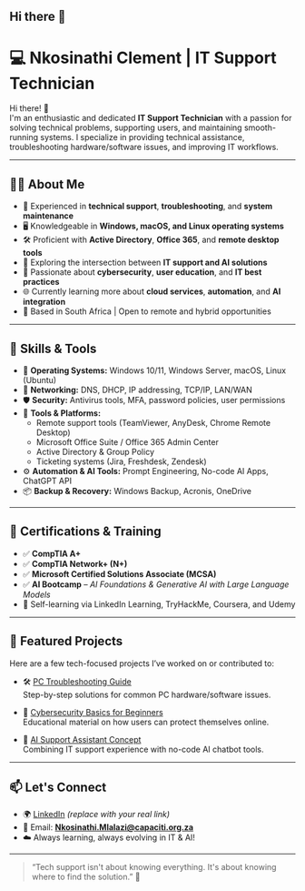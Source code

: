 ## Hi there 👋
# 💻 Nkosinathi Clement | IT Support Technician

Hi there! 👋  
I'm an enthusiastic and dedicated **IT Support Technician** with a passion for solving technical problems, supporting users, and maintaining smooth-running systems. I specialize in providing technical assistance, troubleshooting hardware/software issues, and improving IT workflows.

---

## 👨‍💻 About Me

- 🔧 Experienced in **technical support**, **troubleshooting**, and **system maintenance**
- 🖥️ Knowledgeable in **Windows, macOS, and Linux operating systems**
- 🛠️ Proficient with **Active Directory**, **Office 365**, and **remote desktop tools**
- 🤖 Exploring the intersection between **IT support and AI solutions**
- 🧠 Passionate about **cybersecurity**, **user education**, and **IT best practices**
- 🌐 Currently learning more about **cloud services**, **automation**, and **AI integration**
- 📍 Based in South Africa | Open to remote and hybrid opportunities

---

## 🔧 Skills & Tools

- 💽 **Operating Systems:** Windows 10/11, Windows Server, macOS, Linux (Ubuntu)
- 🔌 **Networking:** DNS, DHCP, IP addressing, TCP/IP, LAN/WAN
- 🛡️ **Security:** Antivirus tools, MFA, password policies, user permissions
- 🧰 **Tools & Platforms:**
  - Remote support tools (TeamViewer, AnyDesk, Chrome Remote Desktop)
  - Microsoft Office Suite / Office 365 Admin Center
  - Active Directory & Group Policy
  - Ticketing systems (Jira, Freshdesk, Zendesk)
- ⚙️ **Automation & AI Tools:** Prompt Engineering, No-code AI Apps, ChatGPT API
- 📦 **Backup & Recovery:** Windows Backup, Acronis, OneDrive

---

## 🧠 Certifications & Training

- ✅ **CompTIA A+**
- ✅ **CompTIA Network+ (N+)**
- ✅ **Microsoft Certified Solutions Associate (MCSA)**
- ✅ **AI Bootcamp** – *AI Foundations & Generative AI with Large Language Models*
- 🧠 Self-learning via LinkedIn Learning, TryHackMe, Coursera, and Udemy

---

## 📁 Featured Projects

Here are a few tech-focused projects I’ve worked on or contributed to:

- 🛠️ [PC Troubleshooting Guide](https://github.com/yourusername/pc-troubleshooting-guide)  
  Step-by-step solutions for common PC hardware/software issues.

- 🔐 [Cybersecurity Basics for Beginners](https://github.com/yourusername/cybersecurity-basics)  
  Educational material on how users can protect themselves online.

- 🤖 [AI Support Assistant Concept](https://github.com/yourusername/ai-support-assistant)  
  Combining IT support experience with no-code AI chatbot tools.

---

## 📫 Let's Connect

- 🌍 [LinkedIn](://www.linkedin.com/in/nkosinathi-mlalazi-34b817139/) *(replace with your real link)*
- 📧 Email: **Nkosinathi.Mlalazi@capaciti.org.za**
- ☁️ Always learning, always evolving in IT & AI!

---

> “Tech support isn't about knowing everything. It's about knowing where to find the solution.” 🧠

